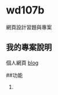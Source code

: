 # wd107b
網頁設計習題與專案
## 我的專案說明
個人網頁
[blog](https://github.com/fairy042026/wd107b/blob/master/Description.md)



##功能

1.

